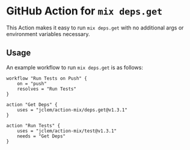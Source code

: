 # GitHub Action for `mix deps.get`

This Action makes it easy to run `mix deps.get` with no additional args or environment variables necessary.

## Usage

An example workflow to run `mix deps.get` is as follows:

```hcl
workflow "Run Tests on Push" {
    on = "push"
    resolves = "Run Tests"
}

action "Get Deps" {
    uses = "jclem/action-mix/deps.get@v1.3.1"
}

action "Run Tests" {
    uses = "jclem/action-mix/test@v1.3.1"
    needs = "Get Deps"
}
```